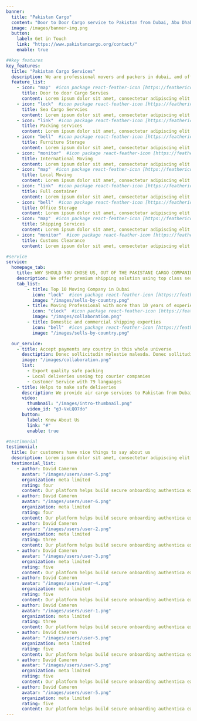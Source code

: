 ```yaml
---
banner:
  title: "Pakistan Cargo"
  content: "Door to Door Cargo service to Pakistan from Dubai, Abu Dhabi, Sharjah."
  image: /images/banner-img.png
  button:
    label: Get in Touch
    link: "https://www.pakistancargo.org/contact/"
    enable: true

##key features
key_features:
  title: "Pakistan Cargo Services"
  description: We are professional movers and packers in dubai, and offer wide range of logistics and shipping services.
  feature_list:
    - icon: "map"  #icon package react-feather-icon [https://feathericons.com/]
      title: Door to door Cargo Servies
      content: Lorem ipsum dolor sit amet, consectetur adipiscing elit.
    - icon: "lock"  #icon package react-feather-icon [https://feathericons.com/]
      title: Sea Cargo Servcies
      content: Lorem ipsum dolor sit amet, consectetur adipiscing elit.
    - icon: "link"  #icon package react-feather-icon [https://feathericons.com/]
      title: Packing services
      content: Lorem ipsum dolor sit amet, consectetur adipiscing elit.
    - icon: "bell"  #icon package react-feather-icon [https://feathericons.com/]
      title: Furniture Storage
      content: Lorem ipsum dolor sit amet, consectetur adipiscing elit.
    - icon: "monitor"  #icon package react-feather-icon [https://feathericons.com/]
      title: International Moving
      content: Lorem ipsum dolor sit amet, consectetur adipiscing elit.
    - icon: "map"  #icon package react-feather-icon [https://feathericons.com/]
      title: Local Moving
      content: Lorem ipsum dolor sit amet, consectetur adipiscing elit.
    - icon: "link"  #icon package react-feather-icon [https://feathericons.com/]
      title: Full container
      content: Lorem ipsum dolor sit amet, consectetur adipiscing elit.
    - icon: "bell"  #icon package react-feather-icon [https://feathericons.com/]
      title: Office Storage
      content: Lorem ipsum dolor sit amet, consectetur adipiscing elit.
    - icon: "map"  #icon package react-feather-icon [https://feathericons.com/]
      title: Shipping Services
      content: Lorem ipsum dolor sit amet, consectetur adipiscing elit.
    - icon: "monitor"  #icon package react-feather-icon [https://feathericons.com/]
      title: Customs Clearance
      content: Lorem ipsum dolor sit amet, consectetur adipiscing elit.

#service
service:
  homepage_tab:
    title: WHY SHOULD YOU CHOSE US, OUT OF THE PAKISTANI CARGO COMPANIES AVAILABLE IN DUBAI?
    description: We offer premium shipping solution using top class service provider to make the delivery safely, we don't use traditional Truck Adda systiem. 
    tab_list:
        - title: Top 10 Moving Company in Dubai
          icon: "lock"  #icon package react-feather-icon [https://feathericons.com/]
          image: "/images/sells-by-country.png"
        - title: Moving Professional with more than 10 years of experience.
          icon: "clock"  #icon package react-feather-icon [https://feathericons.com/]
          image: "/images/collaboration.png"
        - title: Domestic and commercial shipping experties
          icon: "bell"  #icon package react-feather-icon [https://feathericons.com/]
          image: "/images/sells-by-country.png"

  our_service:
    - title: Accept payments any country in this whole universe
      desctiption: Donec sollicitudin molestie malesda. Donec sollitudin molestie malesuada. Mauris pellentesque nec, egestas non nisi. Cras ultricies ligula sed
      image: "/images/collaboration.png"
      list:
        - Export quality safe packing
        - Local deliveries useing top courier companies
        - Customer Service with 79 languages
    - title: Helps to make safe deliveries
      description: We provide air cargo services to Pakistan from Dubai, Abu Dhabi, and other locations. Our door-to-door cargo service ensures that your cargo is picked up from your doorstep and delivered directly to the destination. We offer cargo services in Abu Dhabi and Dubai to Pakistan, ensuring that you have access to our services no matter where you are..
      video:
        thumbnail: "/images/intro-thumbnail.png"
        video_id: "g3-VxLQO7do"
      button:
        label: Know About Us
        link: "#"
        enable: true

#testimonial
testimonial:
  title: Our customers have nice things to say about us
  description: Lorem ipsum dolor sit amet, consectetur adipiscing elit. Morbi egestas Werat viverra id et aliquet. vulputate egestas sollicitudin.
  testimonial_list:
    - author: David Cameron
      avatar: "/images/users/user-5.png"
      organization: meta limited
      rating: four
      content: Our platform helps build secure onboarding authentica experiences & engage your users. We build .
    - author: David Cameron
      avatar: "/images/users/user-6.png"
      organization: meta limited
      rating: four
      content: Our platform helps build secure onboarding authentica experiences & engage your users. We build .
    - author: David Cameron
      avatar: "/images/users/user-2.png"
      organization: meta limited
      rating: three
      content: Our platform helps build secure onboarding authentica experiences & engage your users. We build .
    - author: David Cameron
      avatar: "/images/users/user-3.png"
      organization: meta limited
      rating: five
      content: Our platform helps build secure onboarding authentica experiences & engage your users. We build .
    - author: David Cameron
      avatar: "/images/users/user-4.png"
      organization: meta limited
      rating: five
      content: Our platform helps build secure onboarding authentica experiences & engage your users. We build .
    - author: David Cameron
      avatar: "/images/users/user-1.png"
      organization: meta limited
      rating: three
      content: Our platform helps build secure onboarding authentica experiences & engage your users. We build .
    - author: David Cameron
      avatar: "/images/users/user-5.png"
      organization: meta limited
      rating: five
      content: Our platform helps build secure onboarding authentica experiences & engage your users. We build .
    - author: David Cameron
      avatar: "/images/users/user-5.png"
      organization: meta limited
      rating: five
      content: Our platform helps build secure onboarding authentica experiences & engage your users. We build .
    - author: David Cameron
      avatar: "/images/users/user-5.png"
      organization: meta limited
      rating: five
      content: Our platform helps build secure onboarding authentica experiences & engage your users. We build .
---
```

